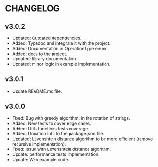 # CHANGELOG

## v3.0.2

- Updated: Outdated dependencies.
- Added: Typedoc and integrate it with the project.
- Added: Documentation in OperationType enum.
- Added: docs to the project.
- Updated: library documentation.
- Updated: minor logic in example implementation.

## v3.0.1

- Update README.md file.

## v3.0.0

- Fixed: Bug with greedy algorithm, in the rotation of strings.
- Added: New tests to cover edge cases.
- Added: Utils functions tests coverage.
- Added: Donation info to the package.json file.
- Updated: Levenshtein distance algorithm to be more efficient (remove recursive implementation).
- Fixed: Issue with Levenshtein distance algorithm.
- Update: performance tests implementation.
- Update: Web example code.

